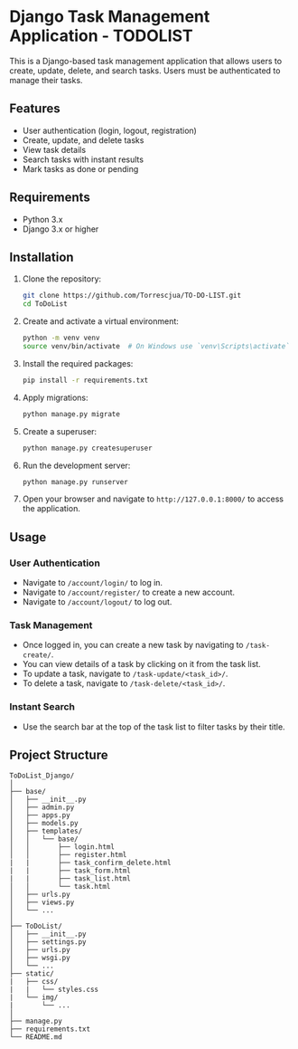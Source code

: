 # Django Task Management Application - TODOLIST

This is a Django-based task management application that allows users to create, update, delete, and search tasks. Users must be authenticated to manage their tasks.

## Features

- User authentication (login, logout, registration)
- Create, update, and delete tasks
- View task details
- Search tasks with instant results
- Mark tasks as done or pending

## Requirements

- Python 3.x
- Django 3.x or higher

## Installation

1. Clone the repository:

    ```bash
    git clone https://github.com/Torrescjua/TO-DO-LIST.git
    cd ToDoList
    ```

2. Create and activate a virtual environment:

    ```bash
    python -m venv venv
    source venv/bin/activate  # On Windows use `venv\Scripts\activate`
    ```

3. Install the required packages:

    ```bash
    pip install -r requirements.txt
    ```

4. Apply migrations:

    ```bash
    python manage.py migrate
    ```

5. Create a superuser:

    ```bash
    python manage.py createsuperuser
    ```

6. Run the development server:

    ```bash
    python manage.py runserver
    ```

7. Open your browser and navigate to `http://127.0.0.1:8000/` to access the application.

## Usage

### User Authentication

- Navigate to `/account/login/` to log in.
- Navigate to `/account/register/` to create a new account.
- Navigate to `/account/logout/` to log out.

### Task Management

- Once logged in, you can create a new task by navigating to `/task-create/`.
- You can view details of a task by clicking on it from the task list.
- To update a task, navigate to `/task-update/<task_id>/`.
- To delete a task, navigate to `/task-delete/<task_id>/`.

### Instant Search

- Use the search bar at the top of the task list to filter tasks by their title.

## Project Structure

```plaintext
ToDoList_Django/
│
├── base/
│   ├── __init__.py
│   ├── admin.py
│   ├── apps.py
│   ├── models.py
│   ├── templates/
│   │   └── base/
│   │       ├── login.html
│   │       ├── register.html
|   |       ├── task_confirm_delete.html
|   |       ├── task_form.html
|   |       ├── task_list.html
│   │       └── task.html
│   ├── urls.py
│   ├── views.py
│   └── ...
│
├── ToDoList/
│   ├── __init__.py
│   ├── settings.py
│   ├── urls.py
│   ├── wsgi.py
│   └── ...
├── static/
|   ├── css/
|   |   └── styles.css
|   └── img/
|       └── ...         
│
├── manage.py
├── requirements.txt
└── README.md
